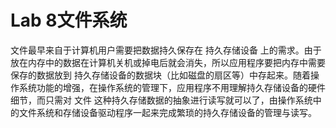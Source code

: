# Lab 8文件系统

文件最早来自于计算机用户需要把数据持久保存在 持久存储设备 上的需求。由于放在内存中的数据在计算机关机或掉电后就会消失，所以应用程序要把内存中需要保存的数据放到 持久存储设备的数据块（比如磁盘的扇区等）中存起来。随着操作系统功能的增强，在操作系统的管理下，应用程序不用理解持久存储设备的硬件细节，而只需对 文件 这种持久存储数据的抽象进行读写就可以了，由操作系统中的文件系统和存储设备驱动程序一起来完成繁琐的持久存储设备的管理与读写。